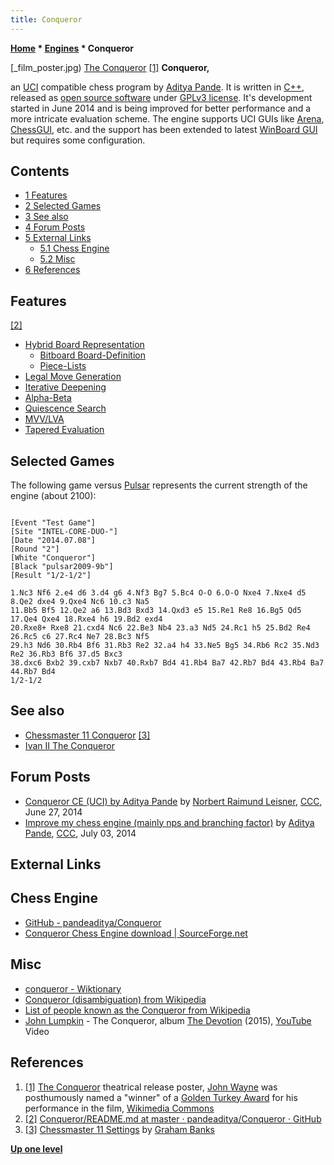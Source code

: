 ```yaml
---
title: Conqueror
---
```

**[Home](Home "Home") * [Engines](Engines "Engines") * Conqueror**

\[\_film_poster.jpg) [The Conqueror](<https://en.wikipedia.org/wiki/The_Conqueror_(1956_film)>) <a id="cite-note-1" href="#cite-ref-1">[1]</a>
**Conqueror,**

an [UCI](UCI "UCI") compatible chess program by [Aditya Pande](Aditya_Pande "Aditya Pande"). It is written in [C++](Cpp "Cpp"), released as [open source software](Category:Open_Source "Category:Open Source") under [GPLv3 license](Free_Software_Foundation#GPL "Free Software Foundation").
It's development started in June 2014 and is being improved for better performance and a more intricate evaluation scheme.
The engine supports UCI GUIs like [Arena](Arena "Arena"), [ChessGUI](ChessGUI "ChessGUI"), etc. and the support has been extended to latest [WinBoard GUI](WinBoard "WinBoard") but requires some configuration.

## Contents

- [1 Features](#features)
- [2 Selected Games](#selected-games)
- [3 See also](#see-also)
- [4 Forum Posts](#forum-posts)
- [5 External Links](#external-links)
  - [5.1 Chess Engine](#chess-engine)
  - [5.2 Misc](#misc)
- [6 References](#references)

## Features

<a id="cite-note-2" href="#cite-ref-2">[2]</a>

- [Hybrid Board Representation](Board_Representation "Board Representation")
  - [Bitboard Board-Definition](Bitboard_Board-Definition "Bitboard Board-Definition")
  - [Piece-Lists](Piece-Lists "Piece-Lists")
- [Legal Move Generation](Move_Generation#Legal "Move Generation")
- [Iterative Deepening](Iterative_Deepening "Iterative Deepening")
- [Alpha-Beta](Alpha-Beta "Alpha-Beta")
- [Quiescence Search](Quiescence_Search "Quiescence Search")
- [MVV/LVA](MVV-LVA "MVV-LVA")
- [Tapered Evaluation](Tapered_Eval "Tapered Eval")

## Selected Games

The following game versus [Pulsar](Pulsar "Pulsar") represents the current strength of the engine (about 2100):

```

[Event "Test Game"]
[Site "INTEL-CORE-DUO-"]
[Date "2014.07.08"]
[Round "2"]
[White "Conqueror"]
[Black "pulsar2009-9b"]
[Result "1/2-1/2"]

1.Nc3 Nf6 2.e4 d6 3.d4 g6 4.Nf3 Bg7 5.Bc4 O-O 6.O-O Nxe4 7.Nxe4 d5 8.Qe2 dxe4 9.Qxe4 Nc6 10.c3 Na5 
11.Bb5 Bf5 12.Qe2 a6 13.Bd3 Bxd3 14.Qxd3 e5 15.Re1 Re8 16.Bg5 Qd5 17.Qe4 Qxe4 18.Rxe4 h6 19.Bd2 exd4 
20.Rxe8+ Rxe8 21.cxd4 Nc6 22.Be3 Nb4 23.a3 Nd5 24.Rc1 h5 25.Bd2 Re4 26.Rc5 c6 27.Rc4 Ne7 28.Bc3 Nf5 
29.h3 Nd6 30.Rb4 Bf6 31.Rb3 Re2 32.a4 h4 33.Ne5 Bg5 34.Rb6 Rc2 35.Nd3 Re2 36.Rb3 Bf6 37.d5 Bxc3 
38.dxc6 Bxb2 39.cxb7 Nxb7 40.Rxb7 Bd4 41.Rb4 Ba7 42.Rb7 Bd4 43.Rb4 Ba7 44.Rb7 Bd4
1/2-1/2

```

## See also

- [Chessmaster 11 Conqueror](Chessmaster#CM11Settings "Chessmaster") <a id="cite-note-3" href="#cite-ref-3">[3]</a>
- [Ivan II The Conqueror](Ivan_II_The_Conqueror "Ivan II The Conqueror")

## Forum Posts

- [Conqueror CE (UCI) by Aditya Pande](http://www.talkchess.com/forum/viewtopic.php?t=52773) by [Norbert Raimund Leisner](Norbert_Raimund_Leisner "Norbert Raimund Leisner"), [CCC](CCC "CCC"), June 27, 2014
- [Improve my chess engine (mainly nps and branching factor)](http://www.talkchess.com/forum/viewtopic.php?t=52847) by [Aditya Pande](Aditya_Pande "Aditya Pande"), [CCC](CCC "CCC"), July 03, 2014

## External Links

## Chess Engine

- [GitHub - pandeaditya/Conqueror](https://github.com/pandeaditya/Conqueror)
- [Conqueror Chess Engine download | SourceForge.net](https://sourceforge.net/projects/conqueror-chess-engine/)

## Misc

- [conqueror - Wiktionary](http://en.wiktionary.org/wiki/conqueror)
- [Conqueror (disambiguation) from Wikipedia](https://en.wikipedia.org/wiki/Conqueror)
- [List of people known as the Conqueror from Wikipedia](https://en.wikipedia.org/wiki/List_of_people_known_as_the_Conqueror)
- [John Lumpkin](https://remo.com/team/member/john-lumpkin/bio/) - The Conqueror, album [The Devotion](https://www.johnlumpkinmusic.com/) (2015), [YouTube](https://en.wikipedia.org/wiki/YouTube) Video

## References

1. <a id="cite-ref-1" href="#cite-note-1">[1]</a> [The Conqueror](<https://en.wikipedia.org/wiki/The_Conqueror_(1956_film)>) theatrical release poster, [John Wayne](https://en.wikipedia.org/wiki/John_Wayne) was posthumously named a "winner" of a [Golden Turkey Award](https://en.wikipedia.org/wiki/The_Golden_Turkey_Awards) for his performance in the film, [Wikimedia Commons](https://en.wikipedia.org/wiki/Wikimedia_Commons)
1. <a id="cite-ref-2" href="#cite-note-2">[2]</a> [Conqueror/README.md at master · pandeaditya/Conqueror · GitHub](https://github.com/pandeaditya/Conqueror/blob/master/README.md)
1. <a id="cite-ref-3" href="#cite-note-3">[3]</a> [Chessmaster 11 Settings](Chessmaster#CM11Settings "Chessmaster") by [Graham Banks](Graham_Banks "Graham Banks")

**[Up one level](Engines "Engines")**

